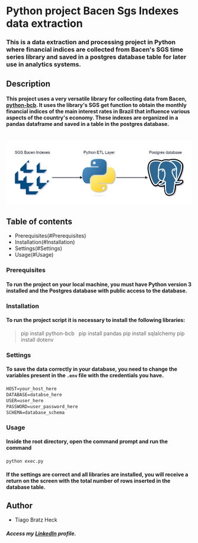 # Python project Bacen Sgs Indexes data extraction

### This is a data extraction and processing project in Python where financial indices are collected from Bacen's SGS time series library and saved in a postgres database table for later use in analytics systems.
 
## Description

#### This project uses a very versatile library for collecting data from Bacen, [python-bcb](https://wilsonfreitas.github.io/python-bcb/). It uses the library's SGS get function to obtain the monthly financial indices of the main interest rates in Brazil that influence various aspects of the country's economy. These indexes are organized in a pandas dataframe and saved in a table in the postgres database.
&nbsp;
![alt text](images/diagram.png "Python project diagram")

## Table of contents
- Prerequisites(#Prerequisites)
- Installation(#Installation)
- Settings(#Settings)
- Usage(#Usage)

### Prerequisites

#### To run the project on your local machine, you must have Python version 3 installed and the Postgres database with public access to the database.

### Installation

#### To run the project script it is necessary to install the following libraries:

  > pip install python-bcb
  &nbsp;
  > pip install pandas
  > pip install sqlalchemy
  > pip install dotenv

### Settings

#### To save the data correctly in your database, you need to change the variables present in the `.env` file with the credentials you have.

```shell
HOST=your_host_here
DATABASE=databse_here
USER=user_here
PASSWORD=user_password_here
SCHEMA=database_schema
```

### Usage

#### Inside the root directory, open the command prompt and run the command

```shell
python exec.py
```

#### If the settings are correct and all libraries are installed, you will receive a return on the screen with the total number of rows inserted in the database table.

## Author
- Tiago Bratz Heck
##### Access my [LinkedIn](https://www.linkedin.com/in/tiago-bratz-heck-0b9b5696/) profile.


